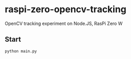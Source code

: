 raspi-zero-opencv-tracking
==========================

OpenCV tracking experiment on Node.JS, RasPi Zero W


Start
-----
```
python main.py
```
